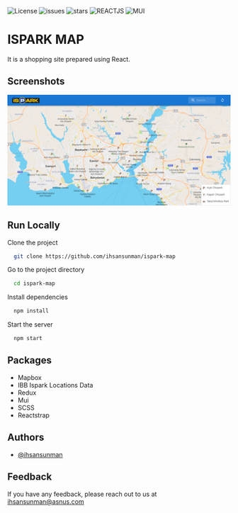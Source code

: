 ![License](https://img.shields.io/github/license/ihsansunman/ispark-map?style=for-the-badge) ![issues](https://img.shields.io/github/issues/ihsansunman/ispark-map?style=for-the-badge) ![stars](https://img.shields.io/github/stars/ihsansunman/ispark-map?style=for-the-badge) ![REACTJS](https://img.shields.io/badge/-ReactJs-61DAFB?logo=react&logoColor=white&style=for-the-badge) ![MUI](https://img.shields.io/badge/-mui-007FFF?logo=mui&logoColor=white&style=for-the-badge)


# ISPARK MAP

It is a shopping site prepared using React.


## Screenshots

![Screenshot](https://raw.githubusercontent.com/ihsansunman/ispark-map/master/src/images/screenshot.png)

## Run Locally

Clone the project

```bash
  git clone https://github.com/ihsansunman/ispark-map
```

Go to the project directory

```bash
  cd ispark-map
```

Install dependencies

```bash
  npm install
```

Start the server

```bash
  npm start
```

## Packages

- Mapbox
- IBB Ispark Locations Data
- Redux
- Mui
- SCSS
- Reactstrap

## Authors

- [@ihsansunman](https://www.github.com/ihsansunman)


## Feedback

If you have any feedback, please reach out to us at [ihsansunman@asnus.com](mailto:ihsansunman@asnus.com)
